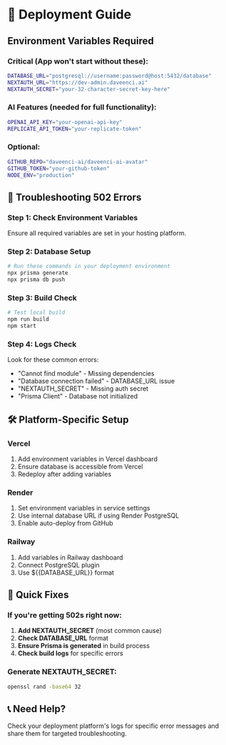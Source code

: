 # 🚀 Deployment Guide

## Environment Variables Required

### **Critical (App won't start without these):**
```bash
DATABASE_URL="postgresql://username:password@host:5432/database"
NEXTAUTH_URL="https://dev-admin.daveenci.ai"
NEXTAUTH_SECRET="your-32-character-secret-key-here"
```

### **AI Features (needed for full functionality):**
```bash
OPENAI_API_KEY="your-openai-api-key"
REPLICATE_API_TOKEN="your-replicate-token"
```

### **Optional:**
```bash
GITHUB_REPO="daveenci-ai/daveenci-ai-avatar"
GITHUB_TOKEN="your-github-token"
NODE_ENV="production"
```

## 🔧 Troubleshooting 502 Errors

### Step 1: Check Environment Variables
Ensure all required variables are set in your hosting platform.

### Step 2: Database Setup
```bash
# Run these commands in your deployment environment
npx prisma generate
npx prisma db push
```

### Step 3: Build Check
```bash
# Test local build
npm run build
npm start
```

### Step 4: Logs Check
Look for these common errors:
- "Cannot find module" - Missing dependencies
- "Database connection failed" - DATABASE_URL issue
- "NEXTAUTH_SECRET" - Missing auth secret
- "Prisma Client" - Database not initialized

## 🛠️ Platform-Specific Setup

### Vercel
1. Add environment variables in Vercel dashboard
2. Ensure database is accessible from Vercel
3. Redeploy after adding variables

### Render
1. Set environment variables in service settings
2. Use internal database URL if using Render PostgreSQL
3. Enable auto-deploy from GitHub

### Railway
1. Add variables in Railway dashboard
2. Connect PostgreSQL plugin
3. Use ${{DATABASE_URL}} format

## 🚨 Quick Fixes

### If you're getting 502s right now:
1. **Add NEXTAUTH_SECRET** (most common cause)
2. **Check DATABASE_URL** format
3. **Ensure Prisma is generated** in build process
4. **Check build logs** for specific errors

### Generate NEXTAUTH_SECRET:
```bash
openssl rand -base64 32
```

## 📞 Need Help?
Check your deployment platform's logs for specific error messages and share them for targeted troubleshooting.
